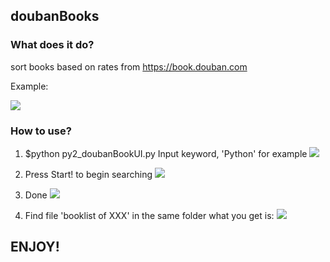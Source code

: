 ## doubanBooks


### What does it do?
sort books based on rates from https://book.douban.com

Example:

![](https://raw.githubusercontent.com/Rafael-Cheng/doubanBooks/master/4.png)


### How to use?
1. $python py2_doubanBookUI.py
Input keyword, 'Python' for example
![](https://raw.githubusercontent.com/Rafael-Cheng/doubanBooks/master/1.png)

2. Press Start! to begin searching
![](https://raw.githubusercontent.com/Rafael-Cheng/doubanBooks/master/2.png)

3. Done
![](https://raw.githubusercontent.com/Rafael-Cheng/doubanBooks/master/3.png)

4. Find file 'booklist of XXX' in the same folder
what you get is:
![](https://raw.githubusercontent.com/Rafael-Cheng/doubanBooks/master/4.png)


## ENJOY!
